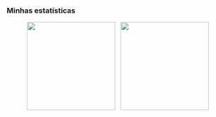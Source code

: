 ### Minhas estatísticas

<p align="center">
<img height="200px" src="https://github-readme-stats.vercel.app/api/top-langs/?username=J-AugustoManzano&layout=compact&langs_count=40&theme=merko"/>&nbsp;&nbsp;
<img height="200px" src="https://github-readme-stats.vercel.app/api?username=J-AugustoManzano&count_private=true&show_icons=true&hide=contribs,prs,issues&theme=merko"/>
</p>
